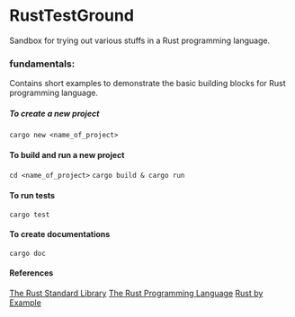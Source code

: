 # RustTestGround
Sandbox for trying out various stuffs in a Rust programming language.

### fundamentals:
Contains short examples to demonstrate the basic building blocks for Rust programming language.

##### To create a new project
`cargo new <name_of_project>`

#### To build and run a new project
`cd <name_of_project>`
`cargo build & cargo run`

#### To run tests
`cargo test`

#### To create documentations
`cargo doc`

#### References
[The Rust Standard Library](https://doc.rust-lang.org/std/)
[The Rust Programming Language](https://doc.rust-lang.org/book/)
[Rust by Example](https://doc.rust-lang.org/rust-by-example/)
